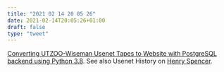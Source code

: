 ```yaml
---
title: "2021 02 14 20 05 26"
date: 2021-02-14T20:05:26+01:00
draft: false
type: "tweet"
---
```

[Converting UTZOO-Wiseman Usenet Tapes to Website with PostgreSQL backend using Python 3.8](https://www.joe0.com/2020/10/07/converting-utzoo-wiseman-netnews-archive-to-postgresql-using-python-3-8/). See also Usenet History on [Henry Spencer](https://www.giganews.com/usenet-history/spencer.html).
